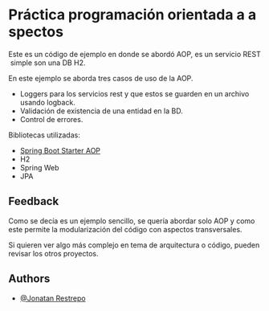 
# Práctica programación orientada a aspectos

Este es un código de ejemplo en donde se abordó AOP, es un servicio REST simple son una DB H2.

En este ejemplo se aborda tres casos de uso de la AOP.

- Loggers para los servicios rest y que estos se guarden en un archivo usando logback.
- Validación de existencia de una entidad en la BD.
- Control de errores.

Bibliotecas utilizadas:

- [Spring Boot Starter AOP](https://mvnrepository.com/artifact/org.springframework.boot/spring-boot-starter-aop)
- H2
- Spring Web
- JPA


## Feedback

Como se decía es un ejemplo sencillo, se quería abordar solo AOP y como este permite la modularización del código con aspectos transversales.

Si quieren ver algo más complejo en tema de arquitectura o código, pueden revisar los otros proyectos.


## Authors

- [@Jonatan Restrepo](https://www.github.com/octokatherine)

